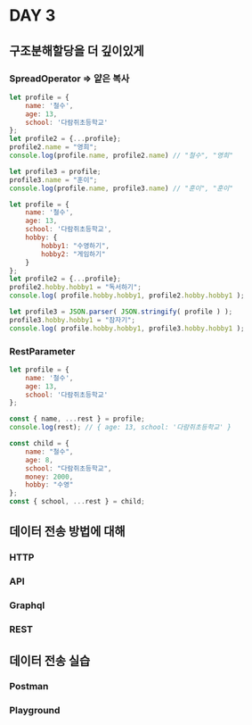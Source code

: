 
# DAY 3

## 구조분해할당을 더 깊이있게
### SpreadOperator => 얕은 복사
```js
let profile = {
    name: '철수',
    age: 13,
    school: '다람쥐초등학교'
};
let profile2 = {...profile};
profile2.name = "영희";
console.log(profile.name, profile2.name) // "철수", "영희"

let profile3 = profile;
profile3.name = "훈이";
console.log(profile.name, profile3.name) // "훈이", "훈이"
```

```js
let profile = {
    name: '철수',
    age: 13,
    school: '다람쥐초등학교',
    hobby: {
        hobby1: "수영하기",
        hobby2: "게임하기"
    }
};
let profile2 = {...profile};
profile2.hobby.hobby1 = "독서하기";
console.log( profile.hobby.hobby1, profile2.hobby.hobby1 );

let profile3 = JSON.parser( JSON.stringify( profile ) );
profile3.hobby.hobby1 = "잠자기";
console.log( profile.hobby.hobby1, profile3.hobby.hobby1 );
```

### RestParameter
```js
let profile = {
    name: '철수',
    age: 13,
    school: '다람쥐초등학교'
};

const { name, ...rest } = profile;
console.log(rest); // { age: 13, school: '다람쥐초등학교' }
```

```js
const child = {
    name: "철수",
    age: 8,
    school: "다람쥐초등학교",
    money: 2000,
    hobby: "수영"
};
const { school, ...rest } = child;
```

## 데이터 전송 방법에 대해
### HTTP
### API
### Graphql
### REST

## 데이터 전송 실습
### Postman
### Playground